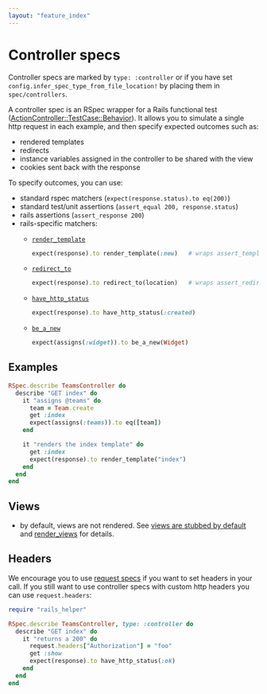 ```yaml
---
layout: "feature_index"
---
```


# Controller specs

Controller specs are marked by `type: :controller` or if you have set
`config.infer_spec_type_from_file_location!` by placing them in `spec/controllers`.

A controller spec is an RSpec wrapper for a Rails functional test
([ActionController::TestCase::Behavior](https://github.com/rails/rails/blob/main/actionpack/lib/action_controller/test_case.rb)).
It allows you to simulate a single http request in each example, and then
specify expected outcomes such as:

* rendered templates
* redirects
* instance variables assigned in the controller to be shared with the view
* cookies sent back with the response

To specify outcomes, you can use:

- standard rspec matchers (`expect(response.status).to eq(200)`)
- standard test/unit assertions (`assert_equal 200, response.status`)
- rails assertions (`assert_response 200`)
- rails-specific matchers:
  - [`render_template`](./matchers/render-template-matcher)

    ```ruby
    expect(response).to render_template(:new)   # wraps assert_template
    ```
  - [`redirect_to`](./matchers/redirect-to-matcher)

    ```ruby
    expect(response).to redirect_to(location)   # wraps assert_redirected_to
    ```
  - [`have_http_status`](./matchers/have-http-status-matcher)

    ```ruby
    expect(response).to have_http_status(:created)
    ```
  - [`be_a_new`](./matchers/new-record-matcher)

    ```ruby
    expect(assigns(:widget)).to be_a_new(Widget)
    ```

## Examples

```ruby
RSpec.describe TeamsController do
  describe "GET index" do
    it "assigns @teams" do
      team = Team.create
      get :index
      expect(assigns(:teams)).to eq([team])
    end

    it "renders the index template" do
      get :index
      expect(response).to render_template("index")
    end
  end
end
```

## Views

* by default, views are not rendered. See
  [views are stubbed by default](./controller-specs/isolation-from-views) and
  [render_views](./controller-specs/render-views) for details.

## Headers

We encourage you to use [request specs](./request-specs/request-spec) if you want to set headers in your call. If you still want to use controller specs with custom http headers you can use `request.headers`:

```ruby
require "rails_helper"

RSpec.describe TeamsController, type: :controller do
  describe "GET index" do
    it "returns a 200" do
      request.headers["Authorization"] = "foo"
      get :show
      expect(response).to have_http_status(:ok)
    end
  end
end
```
